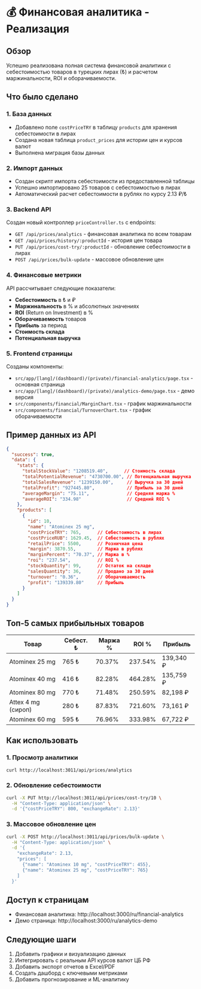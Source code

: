 # 💰 Финансовая аналитика - Реализация

## Обзор

Успешно реализована полная система финансовой аналитики с себестоимостью товаров в турецких лирах (₺) и расчетом маржинальности, ROI и оборачиваемости.

## Что было сделано

### 1. База данных
- Добавлено поле `costPriceTRY` в таблицу `products` для хранения себестоимости в лирах
- Создана новая таблица `product_prices` для истории цен и курсов валют
- Выполнена миграция базы данных

### 2. Импорт данных
- Создан скрипт импорта себестоимости из предоставленной таблицы
- Успешно импортировано 25 товаров с себестоимостью в лирах
- Автоматический расчет себестоимости в рублях по курсу 2.13 ₽/₺

### 3. Backend API
Создан новый контроллер `priceController.ts` с endpoints:
- `GET /api/prices/analytics` - финансовая аналитика по всем товарам
- `GET /api/prices/history/:productId` - история цен товара
- `PUT /api/prices/cost-try/:productId` - обновление себестоимости в лирах
- `POST /api/prices/bulk-update` - массовое обновление цен

### 4. Финансовые метрики

API рассчитывает следующие показатели:
- **Себестоимость** в ₺ и ₽
- **Маржинальность** в % и абсолютных значениях
- **ROI** (Return on Investment) в %
- **Оборачиваемость** товаров
- **Прибыль** за период
- **Стоимость склада**
- **Потенциальная выручка**

### 5. Frontend страницы

Созданы компоненты:
- `src/app/[lang]/(dashboard)/(private)/financial-analytics/page.tsx` - основная страница
- `src/app/[lang]/(dashboard)/(private)/analytics-demo/page.tsx` - демо версия
- `src/components/financial/MarginChart.tsx` - график маржинальности
- `src/components/financial/TurnoverChart.tsx` - график оборачиваемости

## Пример данных из API

```json
{
  "success": true,
  "data": {
    "stats": {
      "totalStockValue": "1208519.40",      // Стоимость склада
      "totalPotentialRevenue": "4730700.00", // Потенциальная выручка
      "totalSalesRevenue": "1239150.00",     // Выручка за 30 дней
      "totalProfit": "927445.80",            // Прибыль за 30 дней
      "averageMargin": "75.11",              // Средняя маржа %
      "averageROI": "334.98"                 // Средний ROI %
    },
    "products": [
      {
        "id": 10,
        "name": "Atominex 25 mg",
        "costPriceTRY": 765,      // Себестоимость в лирах
        "costPriceRUB": 1629.45,  // Себестоимость в рублях
        "retailPrice": 5500,      // Розничная цена
        "margin": 3870.55,        // Маржа в рублях
        "marginPercent": "70.37", // Маржа в %
        "roi": "237.54",          // ROI %
        "stockQuantity": 99,      // Остаток на складе
        "salesQuantity": 36,      // Продано за 30 дней
        "turnover": "0.36",       // Оборачиваемость
        "profit": "139339.80"     // Прибыль
      }
    ]
  }
}
```

## Топ-5 самых прибыльных товаров

| Товар | Себест. ₺ | Маржа % | ROI % | Прибыль |
|-------|-----------|---------|-------|---------|
| Atominex 25 mg | 765 ₺ | 70.37% | 237.54% | 139,340 ₽ |
| Atominex 40 mg | 416 ₺ | 82.28% | 464.28% | 135,759 ₽ |
| Atominex 80 mg | 770 ₺ | 71.48% | 250.59% | 82,198 ₽ |
| Attex 4 mg (сироп) | 280 ₺ | 87.83% | 721.60% | 73,161 ₽ |
| Atominex 60 mg | 595 ₺ | 76.96% | 333.98% | 67,722 ₽ |

## Как использовать

### 1. Просмотр аналитики
```bash
curl http://localhost:3011/api/prices/analytics
```

### 2. Обновление себестоимости
```bash
curl -X PUT http://localhost:3011/api/prices/cost-try/10 \
  -H "Content-Type: application/json" \
  -d '{"costPriceTRY": 800, "exchangeRate": 2.13}'
```

### 3. Массовое обновление цен
```bash
curl -X POST http://localhost:3011/api/prices/bulk-update \
  -H "Content-Type: application/json" \
  -d '{
    "exchangeRate": 2.13,
    "prices": [
      {"name": "Atominex 10 mg", "costPriceTRY": 455},
      {"name": "Atominex 25 mg", "costPriceTRY": 765}
    ]
  }'
```

## Доступ к страницам

- Финансовая аналитика: http://localhost:3000/ru/financial-analytics
- Демо страница: http://localhost:3000/ru/analytics-demo

## Следующие шаги

1. Добавить графики и визуализацию данных
2. Интегрировать с реальным API курсов валют ЦБ РФ
3. Добавить экспорт отчетов в Excel/PDF
4. Создать дашборд с ключевыми метриками
5. Добавить прогнозирование и ML-аналитику 
